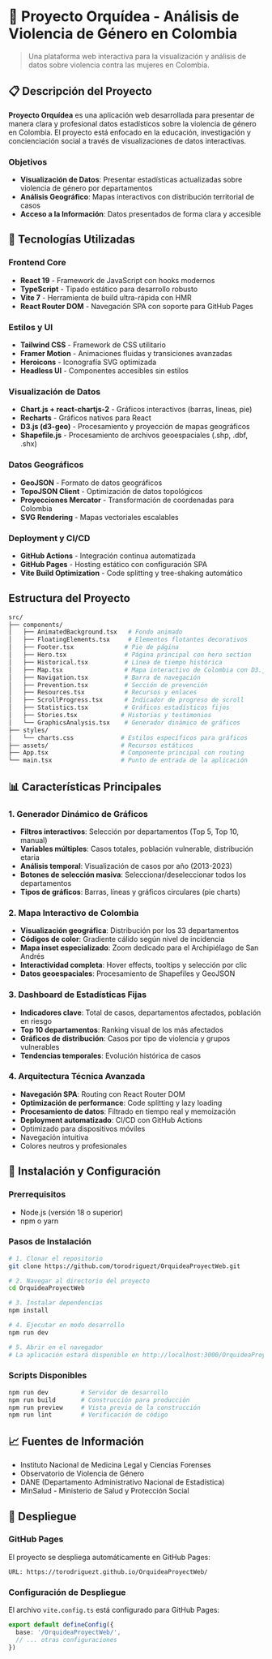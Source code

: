 # 🌸 Proyecto Orquídea - Análisis de Violencia de Género en Colombia

> Una plataforma web interactiva para la visualización y análisis de datos sobre violencia contra las mujeres en Colombia.

## 📋 Descripción del Proyecto

**Proyecto Orquídea** es una aplicación web desarrollada para presentar de manera clara y profesional datos estadísticos sobre la violencia de género en Colombia. El proyecto está enfocado en la educación, investigación y concienciación social a través de visualizaciones de datos interactivas.

### Objetivos

- **Visualización de Datos**: Presentar estadísticas actualizadas sobre violencia de género por departamentos
- **Análisis Geográfico**: Mapas interactivos con distribución territorial de casos
- **Acceso a la Información**: Datos presentados de forma clara y accesible

## 🚀 Tecnologías Utilizadas

### Frontend Core

- **React 19** - Framework de JavaScript con hooks modernos
- **TypeScript** - Tipado estático para desarrollo robusto
- **Vite 7** - Herramienta de build ultra-rápida con HMR
- **React Router DOM** - Navegación SPA con soporte para GitHub Pages

### Estilos y UI

- **Tailwind CSS** - Framework de CSS utilitario
- **Framer Motion** - Animaciones fluidas y transiciones avanzadas
- **Heroicons** - Iconografía SVG optimizada
- **Headless UI** - Componentes accesibles sin estilos

### Visualización de Datos

- **Chart.js + react-chartjs-2** - Gráficos interactivos (barras, líneas, pie)
- **Recharts** - Gráficos nativos para React
- **D3.js (d3-geo)** - Procesamiento y proyección de mapas geográficos
- **Shapefile.js** - Procesamiento de archivos geoespaciales (.shp, .dbf, .shx)

### Datos Geográficos

- **GeoJSON** - Formato de datos geográficos
- **TopoJSON Client** - Optimización de datos topológicos
- **Proyecciones Mercator** - Transformación de coordenadas para Colombia
- **SVG Rendering** - Mapas vectoriales escalables

### Deployment y CI/CD

- **GitHub Actions** - Integración continua automatizada
- **GitHub Pages** - Hosting estático con configuración SPA
- **Vite Build Optimization** - Code splitting y tree-shaking automático

## Estructura del Proyecto

```bash
src/
├── components/
│   ├── AnimatedBackground.tsx   # Fondo animado
│   ├── FloatingElements.tsx     # Elementos flotantes decorativos
│   ├── Footer.tsx              # Pie de página
│   ├── Hero.tsx                # Página principal con hero section
│   ├── Historical.tsx          # Línea de tiempo histórica
│   ├── Map.tsx                 # Mapa interactivo de Colombia con D3.js
│   ├── Navigation.tsx          # Barra de navegación
│   ├── Prevention.tsx          # Sección de prevención
│   ├── Resources.tsx           # Recursos y enlaces
│   ├── ScrollProgress.tsx      # Indicador de progreso de scroll
│   ├── Statistics.tsx          # Gráficos estadísticos fijos
│   ├── Stories.tsx            # Historias y testimonios
│   └── GraphicsAnalysis.tsx    # Generador dinámico de gráficos
├── styles/
│   └── charts.css             # Estilos específicos para gráficos
├── assets/                    # Recursos estáticos
├── App.tsx                    # Componente principal con routing
└── main.tsx                   # Punto de entrada de la aplicación
```

## 📊 Características Principales

### 1. **Generador Dinámico de Gráficos**

- **Filtros interactivos**: Selección por departamentos (Top 5, Top 10, manual)
- **Variables múltiples**: Casos totales, población vulnerable, distribución etaria
- **Análisis temporal**: Visualización de casos por año (2013-2023)
- **Botones de selección masiva**: Seleccionar/deseleccionar todos los departamentos
- **Tipos de gráficos**: Barras, líneas y gráficos circulares (pie charts)

### 2. **Mapa Interactivo de Colombia**

- **Visualización geográfica**: Distribución por los 33 departamentos
- **Códigos de color**: Gradiente cálido según nivel de incidencia
- **Mapa inset especializado**: Zoom dedicado para el Archipiélago de San Andrés
- **Interactividad completa**: Hover effects, tooltips y selección por clic
- **Datos geoespaciales**: Procesamiento de Shapefiles y GeoJSON

### 3. **Dashboard de Estadísticas Fijas**

- **Indicadores clave**: Total de casos, departamentos afectados, población en riesgo
- **Top 10 departamentos**: Ranking visual de los más afectados
- **Gráficos de distribución**: Casos por tipo de violencia y grupos vulnerables
- **Tendencias temporales**: Evolución histórica de casos

### 4. **Arquitectura Técnica Avanzada**

- **Navegación SPA**: Routing con React Router DOM
- **Optimización de performance**: Code splitting y lazy loading
- **Procesamiento de datos**: Filtrado en tiempo real y memoización
- **Deployment automatizado**: CI/CD con GitHub Actions
- Optimizado para dispositivos móviles
- Navegación intuitiva
- Colores neutros y profesionales

## 🔧 Instalación y Configuración

### Prerrequisitos

- Node.js (versión 18 o superior)
- npm o yarn

### Pasos de Instalación

```bash
# 1. Clonar el repositorio
git clone https://github.com/torodriguezt/OrquideaProyectWeb.git

# 2. Navegar al directorio del proyecto
cd OrquideaProyectWeb

# 3. Instalar dependencias
npm install

# 4. Ejecutar en modo desarrollo
npm run dev

# 5. Abrir en el navegador
# La aplicación estará disponible en http://localhost:3000/OrquideaProyectWeb/
```

### Scripts Disponibles

```bash
npm run dev         # Servidor de desarrollo
npm run build       # Construcción para producción
npm run preview     # Vista previa de la construcción
npm run lint        # Verificación de código
```

## 📈 Fuentes de Información

- Instituto Nacional de Medicina Legal y Ciencias Forenses
- Observatorio de Violencia de Género
- DANE (Departamento Administrativo Nacional de Estadística)
- MinSalud - Ministerio de Salud y Protección Social

## 🚀 Despliegue

### GitHub Pages

El proyecto se despliega automáticamente en GitHub Pages:

```
URL: https://torodriguezt.github.io/OrquideaProyectWeb/
```

### Configuración de Despliegue

El archivo `vite.config.ts` está configurado para GitHub Pages:

```typescript
export default defineConfig({
  base: '/OrquideaProyectWeb/',
  // ... otras configuraciones
})
```
